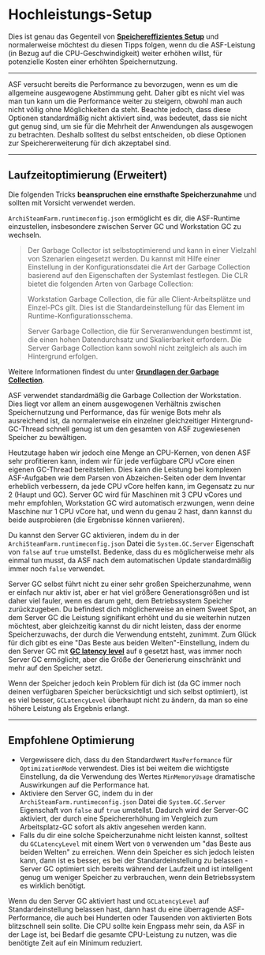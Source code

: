 # Hochleistungs-Setup

Dies ist genau das Gegenteil von **[Speichereffizientes Setup](https://github.com/JustArchiNET/ArchiSteamFarm/wiki/Low-memory-setup-de-DE)** und normalerweise möchtest du diesen Tipps folgen, wenn du die ASF-Leistung (in Bezug auf die CPU-Geschwindigkeit) weiter erhöhen willst, für potenzielle Kosten einer erhöhten Speichernutzung.

* * *

ASF versucht bereits die Performance zu bevorzugen, wenn es um die allgemeine ausgewogene Abstimmung geht. Daher gibt es nicht viel was man tun kann um die Performance weiter zu steigern, obwohl man auch nicht völlig ohne Möglichkeiten da steht. Beachte jedoch, dass diese Optionen standardmäßig nicht aktiviert sind, was bedeutet, dass sie nicht gut genug sind, um sie für die Mehrheit der Anwendungen als ausgewogen zu betrachten. Deshalb solltest du selbst entscheiden, ob diese Optionen zur Speichererweiterung für dich akzeptabel sind.

* * *

## Laufzeitoptimierung (Erweitert)

Die folgenden Tricks **beanspruchen eine ernsthafte Speicherzunahme** und sollten mit Vorsicht verwendet werden.

`ArchiSteamFarm.runtimeconfig.json` ermöglicht es dir, die ASF-Runtime einzustellen, insbesondere zwischen Server GC und Workstation GC zu wechseln.

> Der Garbage Collector ist selbstoptimierend und kann in einer Vielzahl von Szenarien eingesetzt werden. Du kannst mit Hilfe einer Einstellung in der Konfigurationsdatei die Art der Garbage Collection basierend auf den Eigenschaften der Systemlast festlegen. Die CLR bietet die folgenden Arten von Garbage Collection:
> 
> Workstation Garbage Collection, die für alle Client-Arbeitsplätze und Einzel-PCs gilt. Dies ist die Standardeinstellung für das <gcserver> Element im Runtime-Konfigurationsschema.
> 
> Server Garbage Collection, die für Serveranwendungen bestimmt ist, die einen hohen Datendurchsatz und Skalierbarkeit erfordern. Die Server Garbage Collection kann sowohl nicht zeitgleich als auch im Hintergrund erfolgen.

Weitere Informationen findest du unter **[Grundlagen der Garbage Collection](https://docs.microsoft.com/en-us/dotnet/standard/garbage-collection/fundamentals)**.

ASF verwendet standardmäßig die Garbage Collection der Workstation. Dies liegt vor allem an einem ausgewogenen Verhältnis zwischen Speichernutzung und Performance, das für wenige Bots mehr als ausreichend ist, da normalerweise ein einzelner gleichzeitiger Hintergrund-GC-Thread schnell genug ist um den gesamten von ASF zugewiesenen Speicher zu bewältigen.

Heutzutage haben wir jedoch eine Menge an CPU-Kernen, von denen ASF sehr profitieren kann, indem wir für jede verfügbare CPU vCore einen eigenen GC-Thread bereitstellen. Dies kann die Leistung bei komplexen ASF-Aufgaben wie dem Parsen von Abzeichen-Seiten oder dem Inventar erheblich verbessern, da jede CPU vCore helfen kann, im Gegensatz zu nur 2 (Haupt und GC). Server GC wird für Maschinen mit 3 CPU vCores und mehr empfohlen, Workstation GC wird automatisch erzwungen, wenn deine Maschine nur 1 CPU vCore hat, und wenn du genau 2 hast, dann kannst du beide ausprobieren (die Ergebnisse können variieren).

Du kannst den Server GC aktivieren, indem du in der `ArchiSteamFarm.runtimeconfig.json` Datei die `System.GC.Server` Eigenschaft von `false` auf `true` umstellst. Bedenke, dass du es möglicherweise mehr als einmal tun musst, da ASF nach dem automatischen Update standardmäßig immer noch `false` verwendet.

Server GC selbst führt nicht zu einer sehr großen Speicherzunahme, wenn er einfach nur aktiv ist, aber er hat viel größere Generationsgrößen und ist daher viel fauler, wenn es darum geht, dem Betriebssystem Speicher zurückzugeben. Du befindest dich möglicherweise an einem Sweet Spot, an dem Server GC die Leistung signifikant erhöht und du sie weiterhin nutzen möchtest, aber gleichzeitig kannst du dir nicht leisten, dass der enorme Speicherzuwachs, der durch die Verwendung entsteht, zunimmt. Zum Glück für dich gibt es eine "Das Beste aus beiden Welten"-Einstellung, indem du den Server GC mit **[GC latency level](https://github.com/JustArchiNET/ArchiSteamFarm/wiki/Low-memory-setup-de-DE#gclatencylevel)** auf `0` gesetzt hast, was immer noch Server GC ermöglicht, aber die Größe der Generierung einschränkt und mehr auf den Speicher setzt.

Wenn der Speicher jedoch kein Problem für dich ist (da GC immer noch deinen verfügbaren Speicher berücksichtigt und sich selbst optimiert), ist es viel besser, `GCLatencyLevel` überhaupt nicht zu ändern, da man so eine höhere Leistung als Ergebnis erlangt.

* * *

## Empfohlene Optimierung

- Vergewissere dich, dass du den Standardwert `MaxPerformance` für `OptimizationMode` verwendest. Dies ist bei weitem die wichtigste Einstellung, da die Verwendung des Wertes `MinMemoryUsage` dramatische Auswirkungen auf die Performance hat.
- Aktiviere den Server GC, indem du in der `ArchiSteamFarm.runtimeconfig.json` Datei die `System.GC.Server` Eigenschaft von `false` auf `true` umstellst. Dadurch wird der Server-GC aktiviert, der durch eine Speichererhöhung im Vergleich zum Arbeitsplatz-GC sofort als aktiv angesehen werden kann.
- Falls du dir eine solche Speicherzunahme nicht leisten kannst, solltest du `GCLatencyLevel` mit einem Wert von `0` verwenden um "das Beste aus beiden Welten" zu erreichen. Wenn dein Speicher es sich jedoch leisten kann, dann ist es besser, es bei der Standardeinstellung zu belassen - Server GC optimiert sich bereits während der Laufzeit und ist intelligent genug um weniger Speicher zu verbrauchen, wenn dein Betriebssystem es wirklich benötigt.

Wenn du den Server GC aktiviert hast und `GCLatencyLevel` auf Standardeinstellung belassen hast, dann hast du eine überragende ASF-Performance, die auch bei Hunderten oder Tausenden von aktivierten Bots blitzschnell sein sollte. Die CPU sollte kein Engpass mehr sein, da ASF in der Lage ist, bei Bedarf die gesamte CPU-Leistung zu nutzen, was die benötigte Zeit auf ein Minimum reduziert.